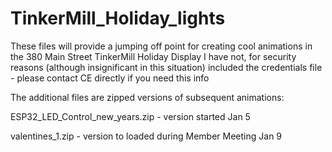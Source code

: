 # TinkerMill_Holiday_lights
These files will provide a jumping off point for creating cool animations in the 380 Main Street TinkerMill Holiday Display
I have not, for security reasons (although insignificant in this situation) included the credentials file - please contact CE directly if you need this info

The additional files are zipped versions of subsequent animations:

ESP32_LED_Control_new_years.zip - version started Jan 5

valentines_1.zip - version to loaded during Member Meeting Jan 9

